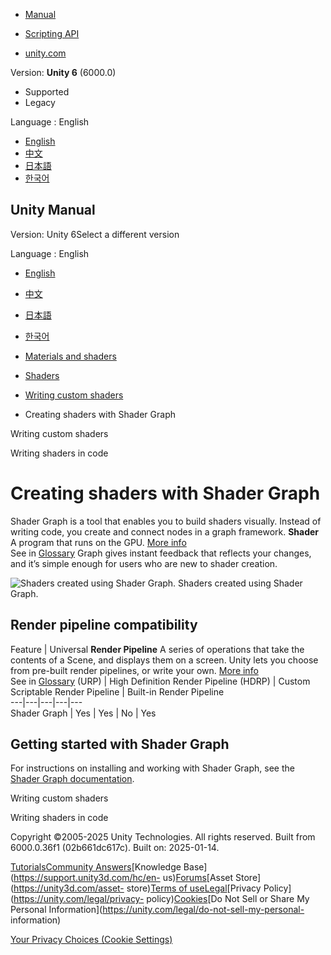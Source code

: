 [](https://docs.unity3d.com)

  * [Manual](../Manual/index.html)
  * [Scripting API](../ScriptReference/index.html)

  * [unity.com](https://unity.com/)

Version: **Unity 6** (6000.0)

  * Supported
  * Legacy

Language : English

  * [English](/Manual/shader-graph.html)
  * [中文](/cn/current/Manual/shader-graph.html)
  * [日本語](/ja/current/Manual/shader-graph.html)
  * [한국어](/kr/current/Manual/shader-graph.html)

[](https://docs.unity3d.com)

## Unity Manual

Version: Unity 6Select a different version

Language : English

  * [English](/Manual/shader-graph.html)
  * [中文](/cn/current/Manual/shader-graph.html)
  * [日本語](/ja/current/Manual/shader-graph.html)
  * [한국어](/kr/current/Manual/shader-graph.html)

  * [Materials and shaders](materials-and-shaders.html)
  * [Shaders](Shaders.html)
  * [Writing custom shaders](writing-custom-shaders.html)
  * Creating shaders with Shader Graph

[](writing-custom-shaders.html)

Writing custom shaders

[](shader-writing.html)

Writing shaders in code

# Creating shaders with Shader Graph

Shader Graph is a tool that enables you to build shaders visually. Instead of
writing code, you create and connect nodes in a graph framework. **Shader** A
program that runs on the GPU. [More info](Shaders.html)  
See in [Glossary](Glossary.html#Shader) Graph gives instant feedback that
reflects your changes, and it’s simple enough for users who are new to shader
creation.

![Shaders created using Shader Graph. ](../uploads/Main/shaders-example.png)
Shaders created using Shader Graph.

## Render pipeline compatibility

Feature | Universal **Render Pipeline** A series of operations that take the contents of a Scene, and displays them on a screen. Unity lets you choose from pre-built render pipelines, or write your own. [More info](render-pipelines.html)  
See in [Glossary](Glossary.html#Renderpipeline) (URP) | High Definition Render Pipeline (HDRP) | Custom Scriptable Render Pipeline | Built-in Render Pipeline  
---|---|---|---|---  
Shader Graph | Yes | Yes | No | Yes  
  
## Getting started with Shader Graph

For instructions on installing and working with Shader Graph, see the [Shader
Graph
documentation](https://docs.unity3d.com/Packages/com.unity.shadergraph@latest/index.html).

[](writing-custom-shaders.html)

Writing custom shaders

[](shader-writing.html)

Writing shaders in code

Copyright ©2005-2025 Unity Technologies. All rights reserved. Built from
6000.0.36f1 (02b661dc617c). Built on: 2025-01-14.

[Tutorials](https://learn.unity.com/)[Community
Answers](https://answers.unity3d.com)[Knowledge
Base](https://support.unity3d.com/hc/en-
us)[Forums](https://forum.unity3d.com)[Asset Store](https://unity3d.com/asset-
store)[Terms of
use](https://docs.unity3d.com/Manual/TermsOfUse.html)[Legal](https://unity.com/legal)[Privacy
Policy](https://unity.com/legal/privacy-
policy)[Cookies](https://unity.com/legal/cookie-policy)[Do Not Sell or Share
My Personal Information](https://unity.com/legal/do-not-sell-my-personal-
information)

[Your Privacy Choices (Cookie Settings)](javascript:void\(0\);)

